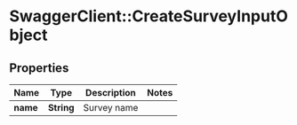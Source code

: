 # SwaggerClient::CreateSurveyInputObject

## Properties
Name | Type | Description | Notes
------------ | ------------- | ------------- | -------------
**name** | **String** | Survey name | 


